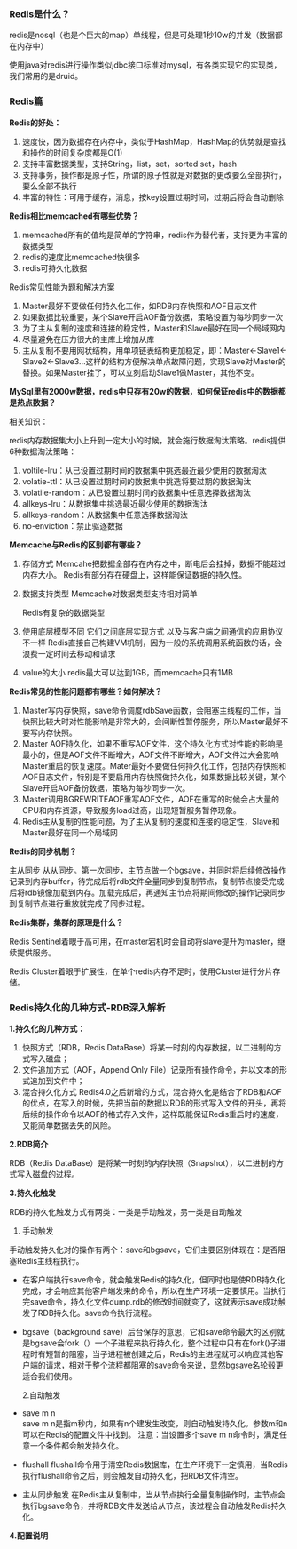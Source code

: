 ### Redis是什么？

redis是nosql（也是个巨大的map）单线程，但是可处理1秒10w的并发（数据都在内存中）

使用java对redis进行操作类似jdbc接口标准对mysql，有各类实现它的实现类，我们常用的是druid。

### Redis篇

**Redis的好处：**

1. 速度快，因为数据存在内存中，类似于HashMap，HashMap的优势就是查找和操作的时间复杂度都是O(1)
2. 支持丰富数据类型，支持String，list，set，sorted set，hash
3. 支持事务，操作都是原子性，所谓的原子性就是对数据的更改要么全部执行，要么全部不执行
4. 丰富的特性：可用于缓存，消息，按key设置过期时间，过期后将会自动删除

**Redis相比memcached有哪些优势？**

1. memcached所有的值均是简单的字符串，redis作为替代者，支持更为丰富的数据类型
2. redis的速度比memcached快很多
3. redis可持久化数据

Redis常见性能为题和解决方案

1. Master最好不要做任何持久化工作，如RDB内存快照和AOF日志文件
2. 如果数据比较重要，某个Slave开启AOF备份数据，策略设置为每秒同步一次
3. 为了主从复制的速度和连接的稳定性，Master和Slave最好在同一个局域网内
4. 尽量避免在压力很大的主库上增加从库
5. 主从复制不要用网状结构，用单项链表结构更加稳定，即：Master<-Slave1<-Slave2<-Slave3...这样的结构方便解决单点故障问题，实现Slave对Master的替换。如果Master挂了，可以立刻启动Slave1做Master，其他不变。

**MySql里有2000w数据，redis中只存有20w的数据，如何保证redis中的数据都是热点数据？**

相关知识：

redis内存数据集大小上升到一定大小的时候，就会施行数据淘汰策略。redis提供6种数据淘汰策略：

1. voltile-lru：从已设置过期时间的数据集中挑选最近最少使用的数据淘汰
2. volatie-ttl：从已设置过期时间的数据集中挑选将要过期的数据淘汰
3. volatile-random：从已设置过期时间的数据集中任意选择数据淘汰
4. allkeys-lru：从数据集中挑选最近最少使用的数据淘汰
5. allkeys-random：从数据集中任意选择数据淘汰
6. no-enviction：禁止驱逐数据

**Memcache与Redis的区别都有哪些？**

1. 存储方式
   Memcahe把数据全部存在内存之中，断电后会挂掉，数据不能超过内存大小。
   Redis有部分存在硬盘上，这样能保证数据的持久性。

2. 数据支持类型
   Memcache对数据类型支持相对简单

   Redis有复杂的数据类型

3. 使用底层模型不同
   它们之间底层实现方式 以及与客户端之间通信的应用协议不一样
   Redis直接自己构建VM机制，因为一般的系统调用系统函数的话，会浪费一定时间去移动和请求

4. value的大小
   redis最大可以达到1GB，而memcache只有1MB

**Redis常见的性能问题都有哪些？如何解决？**

1. Master写内存快照，save命令调度rdbSave函数，会阻塞主线程的工作，当快照比较大时对性能影响是非常大的，会间断性暂停服务，所以Master最好不要写内存快照。
2. Master AOF持久化，如果不重写AOF文件，这个持久化方式对性能的影响是最小的，但是AOF文件不断增大，AOF文件不断增大，AOF文件过大会影响Master重启的恢复速度。Mater最好不要做任何持久化工作，包括内存快照和AOF日志文件，特别是不要启用内存快照做持久化，如果数据比较关键，某个Slave开启AOF备份数据，策略为每秒同步一次。
3. Master调用BGREWRITEAOF重写AOF文件，AOF在重写的时候会占大量的CPU和内存资源，导致服务load过高，出现短暂服务暂停现象。
4. Redis主从复制的性能问题，为了主从复制的速度和连接的稳定性，Slave和Master最好在同一个局域网

**Redis的同步机制？**

主从同步  从从同步。第一次同步，主节点做一个bgsave，并同时将后续修改操作记录到内存buffer，待完成后将rdb文件全量同步到复制节点，复制节点接受完成后将rdb镜像加载到内存。加载完成后，再通知主节点将期间修改的操作记录同步到复制节点进行重放就完成了同步过程。

**Redis集群，集群的原理是什么？**

Redis Sentinel着眼于高可用，在master宕机时会自动将slave提升为master，继续提供服务。

Redis Cluster着眼于扩展性，在单个redis内存不足时，使用Cluster进行分片存储。

### Redis持久化的几种方式-RDB深入解析

**1.持久化的几种方式：**

1. 快照方式（RDB，Redis DataBase）将某一时刻的内存数据，以二进制的方式写入磁盘；
2. 文件追加方式（AOF，Append Only File）记录所有操作命令，并以文本的形式追加到文件中；
3. 混合持久化方式  Redis4.0之后新增的方式，混合持久化是结合了RDB和AOF的优点，在写入的时候，先把当前的数据以RDB的形式写入文件的开头，再将后续的操作命令以AOF的格式存入文件，这样既能保证Redis重启时的速度，又能简单数据丢失的风险。

**2.RDB简介**

   RDB（Redis DataBase）是将某一时刻的内存快照（Snapshot），以二进制的方式写入磁盘的过程。

**3.持久化触发**

  RDB的持久化触发方式有两类：一类是手动触发，另一类是自动触发

1. 手动触发

​        手动触发持久化对的操作有两个：save和bgsave，它们主要区别体现在：是否阻塞Redis主线程执行。

- 在客户端执行save命令，就会触发Redis的持久化，但同时也是使RDB持久化完成，才会响应其他客户端发来的命令，所以在生产环境一定要慎用。当执行完save命令，持久化文件dump.rdb的修改时间就变了，这就表示save成功触发了RDB持久化。save命令执行流程。
- bgsave（background save）后台保存的意思，它和save命令最大的区别就是bgsave会fork（）一个子进程来执行持久化，整个过程中只有在fork()子进程时有短暂的阻塞，当子进程被创建之后，Redis的主进程就可以响应其他客户端的请求，相对于整个流程都阻塞的save命令来说，显然bgsave名轮毂更适合我们使用。

   2.自动触发

- save  m  n  
  save m   n是指m秒内，如果有n个建发生改变，则自动触发持久化。参数m和n可以在Redis的配置文件中找到。
  注意：当设置多个save m  n命令时，满足任意一个条件都会触发持久化。
- flushall
  flushall命令用于清空Redis数据库，在生产环境下一定慎用，当Redis执行flushall命令之后，则会触发自动持久化，把RDB文件清空。
- 主从同步触发
  在Redis主从复制中，当从节点执行全量复制操作时，主节点会执行bgsave命令，并将RDB文件发送给从节点，该过程会自动触发Redis持久化。

**4.配置说明**